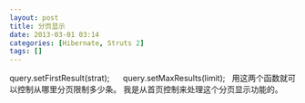 ```yaml
---
layout: post
title: 分页显示
date: 2013-03-01 03:14
categories: [Hibernate, Struts 2]
tags: []
---
```

query.setFirstResult(strat);     
query.setMaxResults(limit);  
用这两个函数就可以控制从哪里分页限制多少条。
我是从首页控制来处理这个分页显示功能的。
